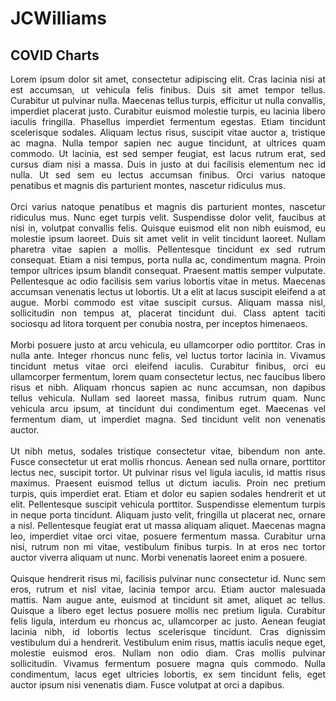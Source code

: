 # JCWilliams
## COVID Charts
<p align="justify"> Lorem ipsum dolor sit amet, consectetur adipiscing elit. Cras lacinia nisi at est accumsan, ut vehicula felis finibus. Duis sit amet tempor tellus. Curabitur ut pulvinar nulla. Maecenas tellus turpis, efficitur ut nulla convallis, imperdiet placerat justo. Curabitur euismod molestie turpis, eu lacinia libero iaculis fringilla. Phasellus imperdiet fermentum egestas. Etiam tincidunt scelerisque sodales. Aliquam lectus risus, suscipit vitae auctor a, tristique ac magna. Nulla tempor sapien nec augue tincidunt, at ultrices quam commodo. Ut lacinia, est sed semper feugiat, est lacus rutrum erat, sed cursus diam nisi a massa. Duis in justo at dui facilisis elementum nec id nulla. Ut sed sem eu lectus accumsan finibus. Orci varius natoque penatibus et magnis dis parturient montes, nascetur ridiculus mus.
<br><br>Orci varius natoque penatibus et magnis dis parturient montes, nascetur ridiculus mus. Nunc eget turpis velit. Suspendisse dolor velit, faucibus at nisi in, volutpat convallis felis. Quisque euismod elit non nibh euismod, eu molestie ipsum laoreet. Duis sit amet velit in velit tincidunt laoreet. Nullam pharetra vitae sapien a mollis. Pellentesque tincidunt ex sed rutrum consequat. Etiam a nisi tempus, porta nulla ac, condimentum magna. Proin tempor ultrices ipsum blandit consequat. Praesent mattis semper vulputate. Pellentesque ac odio facilisis sem varius lobortis vitae in metus. Maecenas accumsan venenatis lectus ut lobortis. Ut a elit at lacus suscipit eleifend a at augue. Morbi commodo est vitae suscipit cursus. Aliquam massa nisl, sollicitudin non tempus at, placerat tincidunt dui. Class aptent taciti sociosqu ad litora torquent per conubia nostra, per inceptos himenaeos.
<br><br>Morbi posuere justo at arcu vehicula, eu ullamcorper odio porttitor. Cras in nulla ante. Integer rhoncus nunc felis, vel luctus tortor lacinia in. Vivamus tincidunt metus vitae orci eleifend iaculis. Curabitur finibus, orci eu ullamcorper fermentum, lorem quam consectetur lectus, nec faucibus libero risus et nibh. Aliquam rhoncus sapien ac nunc accumsan, non dapibus tellus vehicula. Nullam sed laoreet massa, finibus rutrum quam. Nunc vehicula arcu ipsum, at tincidunt dui condimentum eget. Maecenas vel fermentum diam, ut imperdiet magna. Sed tincidunt velit non venenatis auctor.
<br><br>Ut nibh metus, sodales tristique consectetur vitae, bibendum non ante. Fusce consectetur ut erat mollis rhoncus. Aenean sed nulla ornare, porttitor lectus nec, suscipit tortor. Ut pulvinar risus vel ligula iaculis, id mattis risus maximus. Praesent euismod tellus ut dictum iaculis. Proin nec pretium turpis, quis imperdiet erat. Etiam et dolor eu sapien sodales hendrerit et ut elit. Pellentesque suscipit vehicula porttitor. Suspendisse elementum turpis in neque porta tincidunt. Aliquam justo velit, fringilla ut placerat nec, ornare a nisl. Pellentesque feugiat erat ut massa aliquam aliquet. Maecenas magna leo, imperdiet vitae orci vitae, posuere fermentum massa. Curabitur urna nisi, rutrum non mi vitae, vestibulum finibus turpis. In at eros nec tortor auctor viverra aliquam ut nunc. Morbi venenatis laoreet enim a posuere.
<br><br>Quisque hendrerit risus mi, facilisis pulvinar nunc consectetur id. Nunc sem eros, rutrum et nisl vitae, lacinia tempor arcu. Etiam auctor malesuada mattis. Nam augue ante, euismod at tincidunt sit amet, aliquet ac tellus. Quisque a libero eget lectus posuere mollis nec pretium ligula. Curabitur felis ligula, interdum eu rhoncus ac, ullamcorper ac justo. Aenean feugiat lacinia nibh, id lobortis lectus scelerisque tincidunt. Cras dignissim vestibulum dui a hendrerit. Vestibulum enim risus, mattis iaculis neque eget, molestie euismod eros. Nullam non odio diam. Cras mollis pulvinar sollicitudin. Vivamus fermentum posuere magna quis commodo. Nulla condimentum, lacus eget ultricies lobortis, ex sem tincidunt felis, eget auctor ipsum nisi venenatis diam. Fusce volutpat at orci a dapibus.</p>




